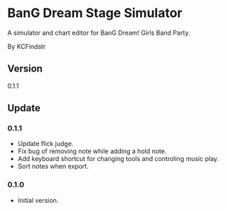 # BanG Dream Stage Simulator
A simulator and chart editor for BanG Dream! Girls Band Party.

By KCFindstr

## Version
0.1.1

## Update
### 0.1.1
- Update flick judge.
- Fix bug of removing note while adding a hold note.
- Add keyboard shortcut for changing tools and controling music play.
- Sort notes when export.

### 0.1.0
- Initial version.